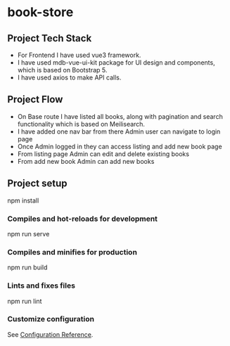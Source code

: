 # book-store

## Project Tech Stack 
- For Frontend I have used vue3 framework. 
- I have used mdb-vue-ui-kit package for UI design and components, which is based on Bootstrap 5. 
- I have used axios to make API calls. 

## Project Flow 
- On Base route I have listed all books, along with pagination and search functionality which is based on Meilisearch. 
- I have added one nav bar from there Admin user can navigate to login page
- Once Admin logged in they can access listing and add new book page 
- From listing page Admin can edit and delete existing books
- From add new book Admin can add new books 

## Project setup

npm install


### Compiles and hot-reloads for development

npm run serve


### Compiles and minifies for production

npm run build


### Lints and fixes files

npm run lint


### Customize configuration
See [Configuration Reference](https://cli.vuejs.org/config/).